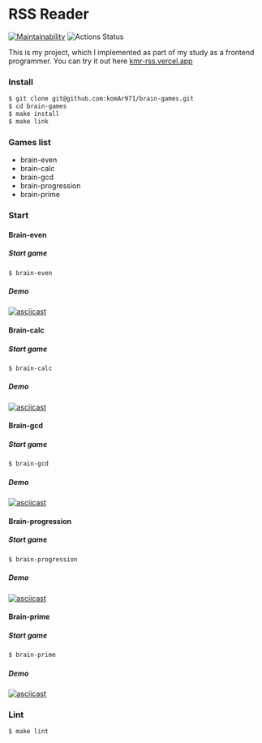 # RSS Reader

[![Maintainability](https://api.codeclimate.com/v1/badges/5cf26388da7c41353596/maintainability)](https://codeclimate.com/github/komAr971/frontend-project-lvl1/maintainability)
![Actions Status](https://github.com/komAr971/frontend-project-lvl1/workflows/hexlet-check/badge.svg)

This is my project, which I implemented as part of my study as a frontend programmer. You can try it out here [kmr-rss.vercel.app](https://kmr-rss.vercel.app/)

### Install

```bash
$ git clone git@github.com:komAr971/brain-games.git
$ cd brain-games
$ make install
$ make link
```

### Games list

- brain-even
- brain-calc
- brain-gcd
- brain-progression
- brain-prime

### Start

#### Brain-even

##### Start game

```bash
$ brain-even
```

##### Demo

[![asciicast](https://asciinema.org/a/87A1Zi6u0FSPBNdmLaTjkXh2i.svg)](https://asciinema.org/a/87A1Zi6u0FSPBNdmLaTjkXh2i)

#### Brain-calc

##### Start game

```bash
$ brain-calc
```

##### Demo

[![asciicast](https://asciinema.org/a/9G2sZywyCeGauV4Cs7BrDoYpg.svg)](https://asciinema.org/a/9G2sZywyCeGauV4Cs7BrDoYpg)

#### Brain-gcd

##### Start game

```bash
$ brain-gcd
```

##### Demo

[![asciicast](https://asciinema.org/a/ssCFi0jxKpFjZ61WKkxWFgVNg.svg)](https://asciinema.org/a/ssCFi0jxKpFjZ61WKkxWFgVNg)

#### Brain-progression

##### Start game

```bash
$ brain-progression
```

##### Demo

[![asciicast](https://asciinema.org/a/LXE729OjrqtIwsjA7eGGVNUqn.svg)](https://asciinema.org/a/LXE729OjrqtIwsjA7eGGVNUqn)

#### Brain-prime

##### Start game

```bash
$ brain-prime
```

##### Demo

[![asciicast](https://asciinema.org/a/UrXsO4wAtpFuqdHroiEiCdXCZ.svg)](https://asciinema.org/a/UrXsO4wAtpFuqdHroiEiCdXCZ)

### Lint

```bash
$ make lint
```






